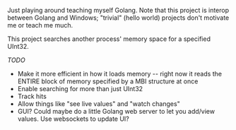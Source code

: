 Just playing around teaching myself Golang. Note that this project is interop between Golang and Windows; "trivial" (hello world) projects don't motivate me or teach me much.

This project searches another process' memory space for a specified UInt32.

_TODO_

* Make it more efficient in how it loads memory -- right now it reads the ENTIRE block of memory specified by a MBI structure at once
* Enable searching for more than just UInt32
* Track hits
* Allow things like "see live values" and "watch changes"
* GUI? Could maybe do a little Golang web server to let you add/view values. Use websockets to update UI?